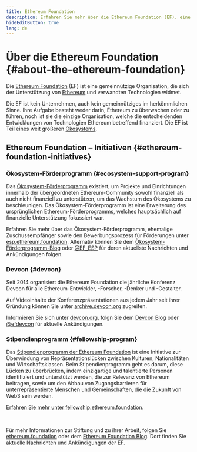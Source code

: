 ```yaml
---
title: Ethereum Foundation
description: Erfahren Sie mehr über die Ethereum Foundation (EF), eine gemeinnützige Organisation, die sich der Förderung von Ethereum und verwandten Technologien widmet.
hideEditButton: true
lang: de
---
```


# Über die Ethereum Foundation {#about-the-ethereum-foundation}

<Logo/>

Die [Ethereum Foundation](http://ethereum.foundation/) (EF) ist eine gemeinnützige Organisation, die sich der Unterstützung von [Ethereum](/what-is-ethereum/) und verwandten Technologien widmet.

Die EF ist kein Unternehmen, auch kein gemeinnütziges im herkömmlichen Sinne. Ihre Aufgabe besteht weder darin, Ethereum zu überwachen oder zu führen, noch ist sie die einzige Organisation, welche die entscheidenden Entwicklungen von Technologien Ethereum betreffend finanziert. Die EF ist Teil eines weit größeren [Ökosystems](/community/).

## Ethereum Foundation – Initiativen {#ethereum-foundation-initiatives}

### Ökosystem-Förderprogramm {#ecosystem-support-program}

Das [Ökosystem-Förderprogramm](https://esp.ethereum.foundation/) existiert, um Projekte und Einrichtungen innerhalb der übergeordneten Ethereum-Community sowohl finanziell als auch nicht finanziell zu unterstützen, um das Wachstum des Ökosystems zu beschleunigen. Das Ökosystem-Förderprogramm ist eine Erweiterung des ursprünglichen Ethereum-Förderprogramms, welches hauptsächlich auf finanzielle Unterstützung fokussiert war.

Erfahren Sie mehr über das Ökosystem-Förderprogramm, ehemalige Zuschussempfänger sowie den Bewerbungsprozess für Förderungen unter [esp.ethereum.foundation](https://esp.ethereum.foundation/). Alternativ können Sie dem [Ökosystem-Förderprogramm-Blog](https://blog.ethereum.org/category/ecosystem-support-program/) oder [@EF_ESP](https://x.com/EF_ESP) für deren aktuellste Nachrichten und Ankündigungen folgen.

### Devcon {#devcon}

Seit 2014 organisiert die Ethereum Foundation die jährliche Konferenz Devcon für alle Ethereum-Entwickler, -Forscher, -Denker und -Gestalter.

Auf Videoinhalte der Konferenzpräsentationen aus jedem Jahr seit ihrer Gründung können Sie unter [archive.devcon.org](https://archive.devcon.org/) zugreifen.

Informieren Sie sich unter [devcon.org](https://devcon.org/), folgn Sie dem [Devcon Blog](https://devcon.org/en/blogs/) oder [@efdevcon](https://x.com/EFDevcon) für aktuelle Ankündigungen.

### Stipendienprogramm {#fellowship-program}

Das [Stipendienprogramm der Ethereum Foundation](https://fellowship.ethereum.foundation/) ist eine Initiative zur Überwindung von Repräsentationslücken zwischen Kulturen, Nationalitäten und Wirtschaftsklassen. Beim Stipendienprogramm geht es darum, diese Lücken zu überbrücken, indem einzigartige und talentierte Personen identifiziert und unterstützt werden, die zur Relevanz von Ethereum beitragen, sowie um den Abbau von Zugangsbarrieren für unterrepräsentierte Menschen und Gemeinschaften, die die Zukunft von Web3 sein werden.

[Erfahren Sie mehr unter fellowship.ethereum.foundation](https://fellowship.ethereum.foundation/).

<br/>

Für mehr Informationen zur Stiftung und zu ihrer Arbeit, folgen Sie [ethereum.foundation](http://ethereum.foundation/) oder dem [Ethereum Foundation Blog](https://blog.ethereum.org/). Dort finden Sie aktuelle Nachrichten und Ankündigungen der EF.
